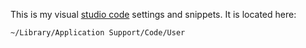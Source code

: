 This is my visual [studio code](https://code.visualstudio.com/) settings and snippets.
It is located here:
```bash
~/Library/Application Support/Code/User
```